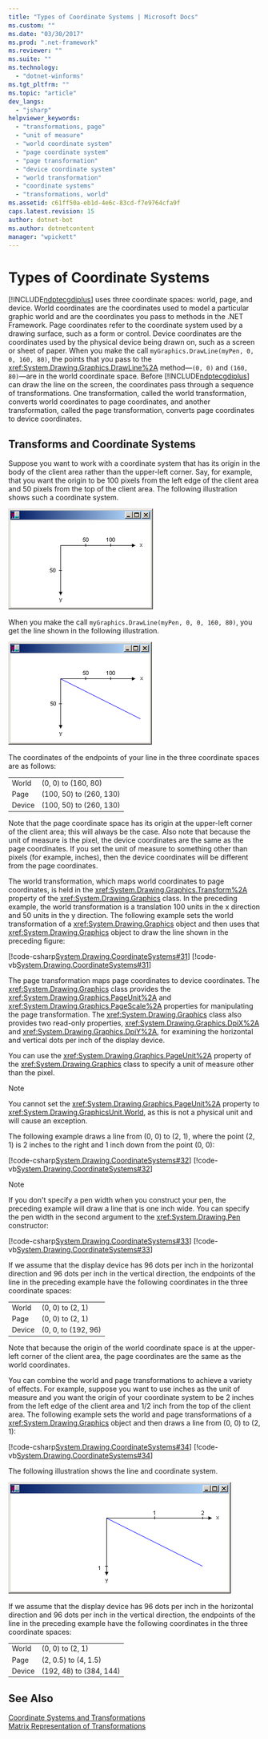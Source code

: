 ```yaml
---
title: "Types of Coordinate Systems | Microsoft Docs"
ms.custom: ""
ms.date: "03/30/2017"
ms.prod: ".net-framework"
ms.reviewer: ""
ms.suite: ""
ms.technology: 
  - "dotnet-winforms"
ms.tgt_pltfrm: ""
ms.topic: "article"
dev_langs: 
  - "jsharp"
helpviewer_keywords: 
  - "transformations, page"
  - "unit of measure"
  - "world coordinate system"
  - "page coordinate system"
  - "page transformation"
  - "device coordinate system"
  - "world transformation"
  - "coordinate systems"
  - "transformations, world"
ms.assetid: c61ff50a-eb1d-4e6c-83cd-f7e9764cfa9f
caps.latest.revision: 15
author: dotnet-bot
ms.author: dotnetcontent
manager: "wpickett"
---
```

# Types of Coordinate Systems
[!INCLUDE[ndptecgdiplus](../../../../includes/ndptecgdiplus-md.md)] uses three coordinate spaces: world, page, and device. World coordinates are the coordinates used to model a particular graphic world and are the coordinates you pass to methods in the .NET Framework. Page coordinates refer to the coordinate system used by a drawing surface, such as a form or control. Device coordinates are the coordinates used by the physical device being drawn on, such as a screen or sheet of paper. When you make the call `myGraphics.DrawLine(myPen, 0, 0, 160, 80)`, the points that you pass to the <xref:System.Drawing.Graphics.DrawLine%2A> method—`(0, 0)` and `(160, 80)`—are in the world coordinate space. Before [!INCLUDE[ndptecgdiplus](../../../../includes/ndptecgdiplus-md.md)] can draw the line on the screen, the coordinates pass through a sequence of transformations. One transformation, called the world transformation, converts world coordinates to page coordinates, and another transformation, called the page transformation, converts page coordinates to device coordinates.  
  
## Transforms and Coordinate Systems  
 Suppose you want to work with a coordinate system that has its origin in the body of the client area rather than the upper-left corner. Say, for example, that you want the origin to be 100 pixels from the left edge of the client area and 50 pixels from the top of the client area. The following illustration shows such a coordinate system.  
  
 ![Coordinate System](../../../../docs/framework/winforms/advanced/media/aboutgdip05-art01.gif "AboutGdip05_art01")  
  
 When you make the call `myGraphics.DrawLine(myPen, 0, 0, 160, 80)`, you get the line shown in the following illustration.  
  
 ![Coordinate System](../../../../docs/framework/winforms/advanced/media/aboutgdip05-art02.gif "AboutGdip05_art02")  
  
 The coordinates of the endpoints of your line in the three coordinate spaces are as follows:  
  
|||  
|-|-|  
|World|(0, 0) to (160, 80)|  
|Page|(100, 50) to (260, 130)|  
|Device|(100, 50) to (260, 130)|  
  
 Note that the page coordinate space has its origin at the upper-left corner of the client area; this will always be the case. Also note that because the unit of measure is the pixel, the device coordinates are the same as the page coordinates. If you set the unit of measure to something other than pixels (for example, inches), then the device coordinates will be different from the page coordinates.  
  
 The world transformation, which maps world coordinates to page coordinates, is held in the <xref:System.Drawing.Graphics.Transform%2A> property of the <xref:System.Drawing.Graphics> class. In the preceding example, the world transformation is a translation 100 units in the x direction and 50 units in the y direction. The following example sets the world transformation of a <xref:System.Drawing.Graphics> object and then uses that <xref:System.Drawing.Graphics> object to draw the line shown in the preceding figure:  
  
 [!code-csharp[System.Drawing.CoordinateSystems#31](../../../../samples/snippets/csharp/VS_Snippets_Winforms/System.Drawing.CoordinateSystems/CS/Class1.cs#31)]
 [!code-vb[System.Drawing.CoordinateSystems#31](../../../../samples/snippets/visualbasic/VS_Snippets_Winforms/System.Drawing.CoordinateSystems/VB/Class1.vb#31)]  
  
 The page transformation maps page coordinates to device coordinates. The <xref:System.Drawing.Graphics> class provides the <xref:System.Drawing.Graphics.PageUnit%2A> and <xref:System.Drawing.Graphics.PageScale%2A> properties for manipulating the page transformation. The <xref:System.Drawing.Graphics> class also provides two read-only properties, <xref:System.Drawing.Graphics.DpiX%2A> and <xref:System.Drawing.Graphics.DpiY%2A>, for examining the horizontal and vertical dots per inch of the display device.  
  
 You can use the <xref:System.Drawing.Graphics.PageUnit%2A> property of the <xref:System.Drawing.Graphics> class to specify a unit of measure other than the pixel.  
  
> [!NOTE]
>  You cannot set the <xref:System.Drawing.Graphics.PageUnit%2A> property to <xref:System.Drawing.GraphicsUnit.World>, as this is not a physical unit and will cause an exception.  
  
 The following example draws a line from (0, 0) to (2, 1), where the point (2, 1) is 2 inches to the right and 1 inch down from the point (0, 0):  
  
 [!code-csharp[System.Drawing.CoordinateSystems#32](../../../../samples/snippets/csharp/VS_Snippets_Winforms/System.Drawing.CoordinateSystems/CS/Class1.cs#32)]
 [!code-vb[System.Drawing.CoordinateSystems#32](../../../../samples/snippets/visualbasic/VS_Snippets_Winforms/System.Drawing.CoordinateSystems/VB/Class1.vb#32)]  
  
> [!NOTE]
>  If you don't specify a pen width when you construct your pen, the preceding example will draw a line that is one inch wide. You can specify the pen width in the second argument to the <xref:System.Drawing.Pen> constructor:  
  
 [!code-csharp[System.Drawing.CoordinateSystems#33](../../../../samples/snippets/csharp/VS_Snippets_Winforms/System.Drawing.CoordinateSystems/CS/Class1.cs#33)]
 [!code-vb[System.Drawing.CoordinateSystems#33](../../../../samples/snippets/visualbasic/VS_Snippets_Winforms/System.Drawing.CoordinateSystems/VB/Class1.vb#33)]  
  
 If we assume that the display device has 96 dots per inch in the horizontal direction and 96 dots per inch in the vertical direction, the endpoints of the line in the preceding example have the following coordinates in the three coordinate spaces:  
  
|||  
|-|-|  
|World|(0, 0) to (2, 1)|  
|Page|(0, 0) to (2, 1)|  
|Device|(0, 0, to (192, 96)|  
  
 Note that because the origin of the world coordinate space is at the upper-left corner of the client area, the page coordinates are the same as the world coordinates.  
  
 You can combine the world and page transformations to achieve a variety of effects. For example, suppose you want to use inches as the unit of measure and you want the origin of your coordinate system to be 2 inches from the left edge of the client area and 1/2 inch from the top of the client area. The following example sets the world and page transformations of a <xref:System.Drawing.Graphics> object and then draws a line from (0, 0) to (2, 1):  
  
 [!code-csharp[System.Drawing.CoordinateSystems#34](../../../../samples/snippets/csharp/VS_Snippets_Winforms/System.Drawing.CoordinateSystems/CS/Class1.cs#34)]
 [!code-vb[System.Drawing.CoordinateSystems#34](../../../../samples/snippets/visualbasic/VS_Snippets_Winforms/System.Drawing.CoordinateSystems/VB/Class1.vb#34)]  
  
 The following illustration shows the line and coordinate system.  
  
 ![Coordinate System](../../../../docs/framework/winforms/advanced/media/aboutgdip05-art03.gif "AboutGdip05_art03")  
  
 If we assume that the display device has 96 dots per inch in the horizontal direction and 96 dots per inch in the vertical direction, the endpoints of the line in the preceding example have the following coordinates in the three coordinate spaces:  
  
|||  
|-|-|  
|World|(0, 0) to (2, 1)|  
|Page|(2, 0.5) to (4, 1.5)|  
|Device|(192, 48) to (384, 144)|  
  
## See Also  
 [Coordinate Systems and Transformations](../../../../docs/framework/winforms/advanced/coordinate-systems-and-transformations.md)   
 [Matrix Representation of Transformations](../../../../docs/framework/winforms/advanced/matrix-representation-of-transformations.md)